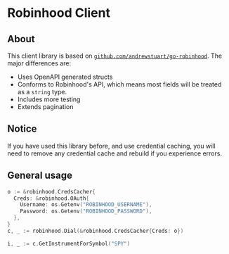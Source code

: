 # Robinhood Client

## About

This client library is based on [`github.com/andrewstuart/go-robinhood`](https://github.com/andrewstuart/go-robinhood/blob/master/README.md). The major differences are:

- Uses OpenAPI generated structs
- Conforms to Robinhood's API, which means most fields will be treated as a `string` type.
- Includes more testing
- Extends pagination

## Notice

If you have used this library before, and use credential caching, you will need
to remove any credential cache and rebuild if you experience errors.

## General usage

```go
o := &robinhood.CredsCacher{
  Creds: &robinhood.OAuth{
    Username: os.Getenv("ROBINHOOD_USERNAME"),
    Password: os.Getenv("ROBINHOOD_PASSWORD"),
  },
}
c, _ := robinhood.Dial(&robinhood.CredsCacher{Creds: o})

i, _ := c.GetInstrumentForSymbol("SPY")
```
